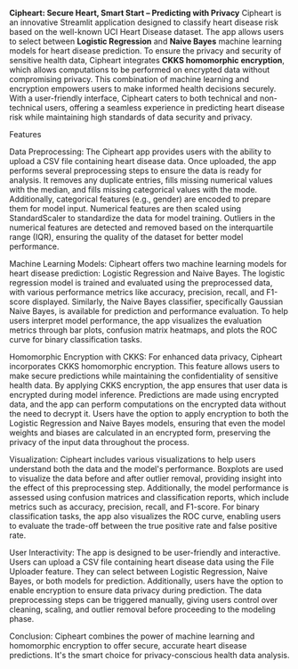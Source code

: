 **Cipheart: Secure Heart, Smart Start – Predicting with Privacy**
Cipheart is an innovative Streamlit application designed to classify heart disease risk based on the well-known UCI Heart Disease dataset. The app allows users to select between **Logistic Regression** and **Naive Bayes** machine learning models for heart disease prediction. To ensure the privacy and security of sensitive health data, Cipheart integrates **CKKS homomorphic encryption**, which allows computations to be performed on encrypted data without compromising privacy. 
This combination of machine learning and encryption empowers users to make informed health decisions securely. With a user-friendly interface, Cipheart caters to both technical and non-technical users, offering a seamless experience in predicting heart disease risk while maintaining high standards of data security and privacy.

Features

Data Preprocessing:
The Cipheart app provides users with the ability to upload a CSV file containing heart disease data. Once uploaded, the app performs several preprocessing steps to ensure the data is ready for analysis. It removes any duplicate entries, fills missing numerical values with the median, and fills missing categorical values with the mode. Additionally, categorical features (e.g., gender) are encoded to prepare them for model input. Numerical features are then scaled using StandardScaler to standardize the data for model training. Outliers in the numerical features are detected and removed based on the interquartile range (IQR), ensuring the quality of the dataset for better model performance.

Machine Learning Models:
Cipheart offers two machine learning models for heart disease prediction: Logistic Regression and Naive Bayes. The logistic regression model is trained and evaluated using the preprocessed data, with various performance metrics like accuracy, precision, recall, and F1-score displayed. Similarly, the Naive Bayes classifier, specifically Gaussian Naive Bayes, is available for prediction and performance evaluation. To help users interpret model performance, the app visualizes the evaluation metrics through bar plots, confusion matrix heatmaps, and plots the ROC curve for binary classification tasks.

Homomorphic Encryption with CKKS:
For enhanced data privacy, Cipheart incorporates CKKS homomorphic encryption. This feature allows users to make secure predictions while maintaining the confidentiality of sensitive health data. By applying CKKS encryption, the app ensures that user data is encrypted during model inference. Predictions are made using encrypted data, and the app can perform computations on the encrypted data without the need to decrypt it. Users have the option to apply encryption to both the Logistic Regression and Naive Bayes models, ensuring that even the model weights and biases are calculated in an encrypted form, preserving the privacy of the input data throughout the process.

Visualization:
Cipheart includes various visualizations to help users understand both the data and the model's performance. Boxplots are used to visualize the data before and after outlier removal, providing insight into the effect of this preprocessing step. Additionally, the model performance is assessed using confusion matrices and classification reports, which include metrics such as accuracy, precision, recall, and F1-score. For binary classification tasks, the app also visualizes the ROC curve, enabling users to evaluate the trade-off between the true positive rate and false positive rate.

User Interactivity:
The app is designed to be user-friendly and interactive. Users can upload a CSV file containing heart disease data using the File Uploader feature. They can select between Logistic Regression, Naive Bayes, or both models for prediction. Additionally, users have the option to enable encryption to ensure data privacy during prediction. The data preprocessing steps can be triggered manually, giving users control over cleaning, scaling, and outlier removal before proceeding to the modeling phase.

Conclusion:
Cipheart combines the power of machine learning and homomorphic encryption to offer secure, accurate heart disease predictions. It's the smart choice for privacy-conscious health data analysis.






